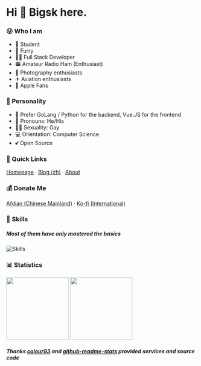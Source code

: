# Hi 👋 Bigsk here.

### 😜 Who I am

- 🎒 Student
- 🐺 Furry
- 👨‍💻 Full Stack Developer
- 📻 Amateur Radio Ham (Enthusiast)
- 📸 Photography enthusiasts
- ✈ Aviation enthusiasts
- 🍎 Apple Fans

### 🏃 Personality

- 📝 Prefer GoLang / Python for the backend, Vue.JS for the frontend
- 👨 Pronouns: He/His
- 🏳️‍🌈 Sexuality: Gay
- 💻 Orientation: Computer Science
- 💕 Open Source

### 📌 Quick Links

[Homepage](https://www.ianxia.com) · [Blog (zh)](https://blog.ianxia.com) · [About](https://www.ianxia.com/about.html)

### 💰 Donate Me

[Afdian (Chinese Mainland)](https://afdian.com/a/bigsk) · [Ko-fi (International)](https://ko-fi.com/bigsk)

### 🔨 Skills

##### Most of them have only mastered the basics

![Skills](https://skillicons.dev/icons?i=au,ai,ps,pr,linux,arduino,raspberrypi,docker,visualstudio,vscode,idea,git,cs,cpp,go,js,php,py,ts,vue)

### 📊 Statistics

[<img style="height:165px;" src="https://github-readme-stats-colour93.vercel.app/api?username=bigsk05&show_avatar=true&show_icons=true&locale=cn&bg_color=45,fff0f6,fff2e8&text_color=383838&title_color=1890ff&icon_color=597Ff7" />](https://github.com/bigsk05)
[<img style="height:165px;" src="https://github-readme-stats-colour93.vercel.app/api/top-langs/?username=bigsk05&layout=compact&locale=cn&bg_color=45,fff2e8,fff0f6&text_color=383838&title_color=1890ff&icon_color=597Ff7" />](https://github.com/bigsk05)

##### Thanks [colour93](https://github.com/colour93) and [github-readme-stats](https://github.com/anuraghazra/github-readme-stats) provided services and source code